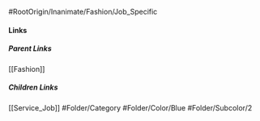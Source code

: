 #RootOrigin/Inanimate/Fashion/Job_Specific
#### Links
##### Parent Links
[[Fashion]]
##### Children Links
[[Service_Job]]
#Folder/Category
#Folder/Color/Blue
#Folder/Subcolor/2
